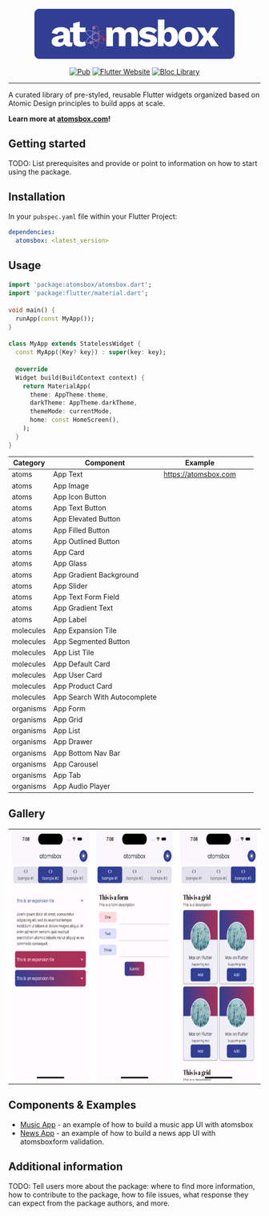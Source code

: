 <!--
This README describes the package. If you publish this package to pub.dev,
this README's contents appear on the landing page for your package.

For information about how to write a good package README, see the guide for
[writing package pages](https://dart.dev/guides/libraries/writing-package-pages).

For general information about developing packages, see the Dart guide for
[creating packages](https://dart.dev/guides/libraries/create-library-packages)
and the Flutter guide for
[developing packages and plugins](https://flutter.dev/developing-packages).
-->


<p align="center">
<img src="https://raw.githubusercontent.com/maxonflutter/atomsbox/main/packages/atomsbox/screenshots/atomsbox.png?token=GHSAT0AAAAAABVFB3LITLEONBOCSCP5AHJGZBSXIFQ" height="100" alt="Flutter atomsbox Package" />
</p>

<p align="center">
<a href="https://pub.dev/packages/flutter_bloc"><img src="https://img.shields.io/pub/v/flutter_bloc.svg" alt="Pub"></a>
<a href="https://flutter.dev/docs/development/data-and-backend/state-mgmt/options#bloc--rx"><img src="https://img.shields.io/badge/flutter-website-deepskyblue.svg" alt="Flutter Website"></a>
<a href="https://github.com/felangel/bloc"><img src="https://tinyurl.com/bloc-library" alt="Bloc Library"></a>
</p>

---


A curated library of pre-styled, reusable Flutter widgets organized based on Atomic Design principles to build apps at scale.

**Learn more at [atomsbox.com](https://atomsbox.com)!**

## Getting started

TODO: List prerequisites and provide or point to information on how to
start using the package.

## Installation

In your `pubspec.yaml` file within your Flutter Project: 

```yaml
dependencies:
  atomsbox: <latest_version>
```

## Usage

```dart
import 'package:atomsbox/atomsbox.dart';
import 'package:flutter/material.dart';

void main() {
  runApp(const MyApp());
}

class MyApp extends StatelessWidget {
  const MyApp({Key? key}) : super(key: key);

  @override
  Widget build(BuildContext context) {
    return MaterialApp(
      theme: AppTheme.theme,
      darkTheme: AppTheme.darkTheme,
      themeMode: currentMode,
      home: const HomeScreen(),
    );
  }
}
```
| Category  	| Component                    	| Example              	|   	|   	|
|-----------	|------------------------------	|----------------------	|---	|---	|
| atoms     	| App Text                     	| https://atomsbox.com 	|   	|   	|
| atoms     	| App Image                    	|                      	|   	|   	|
| atoms     	| App Icon Button              	|                      	|   	|   	|
| atoms     	| App Text Button              	|                      	|   	|   	|
| atoms     	| App Elevated Button          	|                      	|   	|   	|
| atoms     	| App Filled Button            	|                      	|   	|   	|
| atoms     	| App Outlined Button          	|                      	|   	|   	|
| atoms     	| App Card                     	|                      	|   	|   	|
| atoms     	| App Glass                    	|                      	|   	|   	|
| atoms     	| App Gradient Background      	|                      	|   	|   	|
| atoms     	| App Slider                   	|                      	|   	|   	|
| atoms     	| App Text Form Field          	|                      	|   	|   	|
| atoms     	| App Gradient Text            	|                      	|   	|   	|
| atoms     	| App Label                    	|                      	|   	|   	|
| molecules 	| App Expansion Tile           	|                      	|   	|   	|
| molecules 	| App Segmented Button         	|                      	|   	|   	|
| molecules 	| App List Tile                	|                      	|   	|   	|
| molecules 	| App Default Card             	|                      	|   	|   	|
| molecules 	| App User Card                	|                      	|   	|   	|
| molecules 	| App Product Card             	|                      	|   	|   	|
| molecules 	| App Search With Autocomplete 	|                      	|   	|   	|
| organisms 	| App Form                     	|                      	|   	|   	|
| organisms 	| App Grid                     	|                      	|   	|   	|
| organisms 	| App List                     	|                      	|   	|   	|
| organisms 	| App Drawer                   	|                      	|   	|   	|
| organisms 	| App Bottom Nav Bar           	|                      	|   	|   	|
| organisms 	| App Carousel                 	|                      	|   	|   	|
| organisms 	| App Tab                      	|                      	|   	|   	|
| organisms 	| App Audio Player             	|                      	|   	|   	|

## Gallery 

<table>
    <tbody>
        <tr>
            <td align="center" style="background-color: white">
                <a href="https://verygood.ventures">
                <img src="https://raw.githubusercontent.com/maxonflutter/atomsbox/main/packages/atomsbox/screenshots/app_extension_tile_example_light.png?token=GHSAT0AAAAAABVFB3LJRIPZ5BMVTZ4TFXOSZBSXOXQ" height="500" alt="atomsbox pre-styled extension tile"/>
                </a>
            </td>           
            <td align="center" style="background-color: white">
                <a href="https://verygood.ventures">
                <img src="https://raw.githubusercontent.com/maxonflutter/atomsbox/main/packages/atomsbox/screenshots/app_form_example_light.png?token=GHSAT0AAAAAABVFB3LJ4UXL64B3RSHLOWNWZBSXO2A" height="500" alt="atomsbox pre-styled form" />
                </a>
            </td>
            <td align="center" style="background-color: white">
                <a href="https://verygood.ventures">
<img src="https://raw.githubusercontent.com/maxonflutter/atomsbox/main/packages/atomsbox/screenshots/app_grid_example_light.png?token=GHSAT0AAAAAABVFB3LJV7P22UN7OGEDKVL4ZBSXO3Q" height="500" alt="atomsbox pre-styled grid" />
                </a>
            </td>
        </tr>
    </tbody>
</table>




## Components & Examples



- [Music App](https://bloclibrary.dev/#/fluttercountertutorial) - an example of how to build a music app UI with atomsbox
- [News App](https://github.com/felangel/bloc/tree/master/examples/flutter_form_validation) - an example of how to build a news app UI with atomsboxform validation.

## Additional information

TODO: Tell users more about the package: where to find more information, how to
contribute to the package, how to file issues, what response they can expect
from the package authors, and more.
